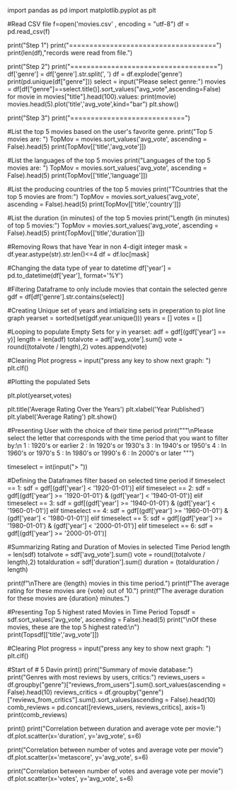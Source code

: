 import pandas as pd
import matplotlib.pyplot as plt


#Read CSV file
f=open('movies.csv' , encoding = "utf-8")
df = pd.read_csv(f)

print("Step 1")
print("====================================")
print(len(df),"records were read from file.")

print("Step 2")
print("====================================")
df['genre'] = df['genre'].str.split(', ')
df = df.explode('genre')
print(pd.unique(df["genre"]))
select = input("Please select genre:")
movies = df[df["genre"]==select.title()].sort_values("avg_vote",ascending=False)
for movie in movies["title"].head(100).values:
    print(movie)
movies.head(5).plot('title','avg_vote',kind="bar")
plt.show()

print("Step 3")
print("============================")

#List the top 5 movies based on the user's favorite genre.
print("Top 5 movies are: ")
TopMov = movies.sort_values('avg_vote', ascending = False).head(5)
print(TopMov[['title','avg_vote']])

#List the languages of the top 5 movies
print("Languages of the top 5 movies are: ")
TopMov = movies.sort_values('avg_vote', ascending = False).head(5)
print(TopMov[['title','language']])

#List the producing countries of the top 5 movies 
print("TCountries that the top 5 movies are from:")
TopMov = movies.sort_values('avg_vote', ascending = False).head(5)
print(TopMov[['title','country']])

#List the duration (in minutes) of the top 5 movies 
print("Length (in minutes) of top 5 movies:")
TopMov = movies.sort_values('avg_vote', ascending = False).head(5)
print(TopMov[['title','duration']])


#Removing Rows that have Year in non 4-digit integer
mask = df.year.astype(str).str.len()<=4
df = df.loc[mask]

#Changing the data type of year to datetime
df['year'] = pd.to_datetime(df['year'], format='%Y')


#Filtering Dataframe to only include movies that contain the selected genre
gdf = df[df['genre'].str.contains(select)]


#Creating Unique set of years and intializing sets in preperation to plot line graph
yearset = sorted(set(gdf.year.unique()))
years = []
votes = []

#Looping to populate Empty Sets
for y in yearset:
    adf = gdf[(gdf['year'] == y)]
    length = len(adf)
    totalvote = adf['avg_vote'].sum()
    vote =  round((totalvote / length),2)
    votes.append(vote)


#Clearing Plot
progress = input("press any key to show next graph: ")
plt.clf()

#Plotting the populated Sets

plt.plot(yearset,votes)

plt.title('Average Rating Over the Years')
plt.xlabel('Year Published')
plt.ylabel('Average Rating')
plt.show()


#Presenting User with the choice of their time period
print("""\nPlease select the letter that corresponds with the time period that you want to filter by:\n
1 : 1920's or earlier
2 : In 1920's or 1930's
3 : In 1940's or 1950's
4 : In 1960's or 1970's
5 : In 1980's or 1990's
6 : In 2000's or later
""")

timeselect = int(input("> "))


#Defining the Dataframes filter based on selected time period
if timeselect == 1:
    sdf = gdf[(gdf['year'] < '1920-01-01')]
elif timeselect == 2:
    sdf = gdf[(gdf['year'] >= '1920-01-01') & (gdf['year'] < '1940-01-01')]
elif timeselect == 3:
    sdf = gdf[(gdf['year'] >= '1940-01-01') & (gdf['year'] < '1960-01-01')]
elif timeselect == 4:
    sdf = gdf[(gdf['year'] >= '1960-01-01') & (gdf['year'] < '1980-01-01')]
elif timeselect == 5:
    sdf = gdf[(gdf['year'] >= '1980-01-01') & (gdf['year'] < '2000-01-01')]
elif timeselect == 6:
    sdf = gdf[(gdf['year'] >= '2000-01-01')]


#Summarizing Rating and Duration of Movies in selected Time Period
length = len(sdf)
totalvote = sdf['avg_vote'].sum()
vote = round((totalvote / length),2)
totalduration = sdf['duration'].sum()
duration = (totalduration / length)

print(f"\nThere are {length} movies in this time period.")
print(f"The average rating for these movies are {vote} out of 10.")
print(f"The average duration for these movies are {duration} minutes.")


#Presenting Top 5 highest rated Movies in Time Period
Topsdf = sdf.sort_values('avg_vote', ascending = False).head(5)
print("\nOf these movies, these are the top 5 highest rated:\n")
print(Topsdf[['title','avg_vote']])


#Clearing Plot
progress = input("press any key to show next graph: ")
plt.clf()

#Start of # 5 Davin
print()
print("Summary of movie database:")
print("Genres with most reviews by users, critics:")
reviews_users = df.groupby("genre")["reviews_from_users"].sum().sort_values(ascending = False).head(10)
reviews_critics = df.groupby("genre")["reviews_from_critics"].sum().sort_values(ascending = False).head(10)
comb_reviews = pd.concat([reviews_users, reviews_critics], axis=1)
print(comb_reviews)


print()
print("Correlation between duration and average vote per movie:")
df.plot.scatter(x='duration', y='avg_vote', s=6)

print("Correlation between number of votes and average vote per movie")
df.plot.scatter(x='metascore', y='avg_vote', s=6)

print("Correlation between number of votes and average vote per movie")
df.plot.scatter(x='votes', y='avg_vote', s=6)

